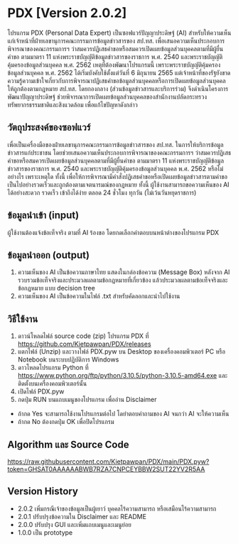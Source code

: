 # PDX [Version 2.0.2]
โปรแกรม PDX (Personal Data Expert) เป็นซอฟแวร์ปัญญาประดิษฐ์ (AI) สำหรับให้ความเห็นแก่เจ้าหน้าที่ฝ่ายเลขานุการคณะกรรมการข้อมูลข่าวสารของ สป.ทส. เพื่อเสนอความเห็นประกอบการพิจารณาของคณะกรรมการฯ ว่าสมควรปฏิเสธคำขอหรือสมควรเปิดเผยข้อมูลส่วนบุคคลตามที่มีผู้ยื่นคำขอ ตามมาตรา 11 แห่งพระราชบัญญัติข้อมูลข่าวสารของราชการ พ.ศ. 2540 และพระราชบัญญัติคุ้มครองข้อมูลส่วนบุคคล พ.ศ. 2562 เหตุที่ต้องพัฒนาโปรแกรมนี้ เพราะพระราชบัญญัติคุ้มครองข้อมูลส่วนบุคคล พ.ศ. 2562 ได้เริ่มบังคับใช้ตั้งแต่วันที่ 6 มิถุนายน 2565 แต่เจ้าหน้าที่ของรัฐยังขาดความรู้ความเข้าใจเกี่ยวกับการพิจารณาปฏิเสธคำขอข้อมูลส่วนบุคคลหรือการเปิดเผยข้อมูลส่วนบุคคลให้ถูกต้องตามกฎหมาย สป.ทส. โดยกองกลาง (ส่วนข้อมูลข่าวสารและบริการร่วม) จึงดำเนินโครงการพัฒนาปัญญาประดิษฐ์ ช่วยพิจารณาการเปิดเผยข้อมูลส่วนบุคคลของสำนักงานปลัดกระทรวงทรัพยากรธรรมชาติและสิงแวดล้อม เพื่อแก้ไขปัญหาดังกล่าว 

## วัตถุประสงค์ของซอฟแวร์
เพื่อเป็นเครื่องมือของฝ่ายเลขานุการคณะกรรมการข้อมูลข่าวสารของ สป.ทส. ในการให้บริการข้อมูลข่าวสารแก่ประชาชน โดยช่วยเสนอความเห็นประกอบการพิจารณาของคณะกรรมการฯ ว่าสมควรปฏิเสธคำขอหรือสมควรเปิดเผยข้อมูลส่วนบุคคลตามที่มีผู้ยื่นคำขอ ตามมาตรา 11 แห่งพระราชบัญญัติข้อมูลข่าวสารของราชการ พ.ศ. 2540 และพระราชบัญญัติคุ้มครองข้อมูลส่วนบุคคล พ.ศ. 2562 หรือไม่ อย่างไร เพราะเหตุใด ทั้งนี้ เพื่อให้การพิจารณามีคำสั่งปฏิเสธคำขอหรือเปิดเผยข้อมูลข่าวสารตามคำขอ เป็นไปอย่างรวดเร็วและถูกต้องตามเจตนารมณ์ของกฎหมาย ทั้งนี้ ผู้ใช้งานสามารถขอความเห็นของ AI ได้อย่างสะดวก รวดเร็ว เข้าถึงได้ง่าย ตลอด 24 ชั่วโมง ทุกวัน (ไม่เว้นวันหยุดราชการ)  
  
## ข้อมูลนำเข้า (input)
ผู้ใช้งานต้องแจ้งข้อเท็จจริง ตามที่ AI ร้องขอ โดยกดเลือกคำตอบบนหน้าต่างของโปรแกรม PDX 

## ข้อมูลนำออก (output)
1. ความเห็นของ AI เป็นข้อความภาษาไทย แสดงในกล่องข้อความ (Message Box) หลังจาก AI รวบรวมข้อเท็จจริงและประมวลผลตามข้อกฎหมายที่เกี่ยวข้อง แล้วประมวลผลตามข้อเท็จจริงและข้อกฎหมาย แบบ decision tree 
2. ความเห็นของ AI เป็นข้อความในไฟล์ .txt สำหรับคัดลอกและนำไปใช้งาน

## วิธีใช้งาน
1. ดาวน์โหลดไฟล์ source code (zip) โปรแกรม PDX ที่ https://github.com/Kietpawpan/PDX/releases
2. แตกไฟล์ (Unzip) และวางไฟล์ PDX.pyw บน Desktop ของเครื่องคอมพิวเตอร์ PC หรือ Notebook บนระบบปฏิบัติการ Windows 
3. ดาวโหลดโปรแกรม Python ที่ https://www.python.org/ftp/python/3.10.5/python-3.10.5-amd64.exe และติดตั้งบนเครื่องคอมพิวเตอร์นั้น 
4. เปิดไฟล์ PDX.pyw
5. กดปุ่ม RUN บนแถบเมนูของโปรแกรม เพื่ออ่าน Disclaimer
- ถ้ากด Yes จะสามารถใช้งานโปรแกรมต่อไป โดยำตอบคำถามของ AI จนกว่า AI จะให้ความเห็น  
- ถ้ากด No ต้องกดปุ่ม OK เพื่อปิดโปรแกรม


## Algorithm และ Source Code
https://raw.githubusercontent.com/Kietpawpan/PDX/main/PDX.pyw?token=GHSAT0AAAAAABWB7RZA7CNPCEYBBW2SUT22YV2R5AA

## Version History
- 2.0.2 เพิ่มกรณีเจ้าของข้อมูลเป็นผู้เยาว์ บุคคลไร้ความสามารถ หรือเสมือนไร้ความสามารถ
- 2.0.1 ปรับปรุงข้อความใน Disclaimer และ README
- 2.0.0 ปรับปรุง GUI และเพิ่มแถบเมนูและเมนูย่อย
- 1.0.0 เป็น prototype
